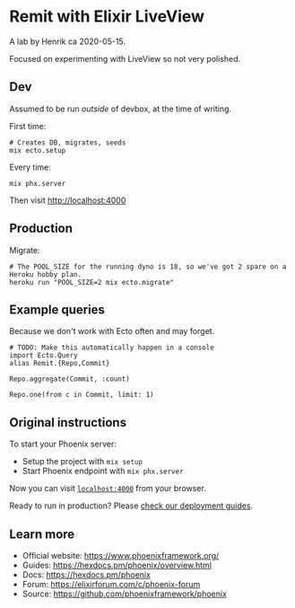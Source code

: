 # Remit with Elixir LiveView

A lab by Henrik ca 2020-05-15.

Focused on experimenting with LiveView so not very polished.


## Dev

Assumed to be run *outside* of devbox, at the time of writing.

First time:

    # Creates DB, migrates, seeds
    mix ecto.setup

Every time:

    mix phx.server

Then visit <http://localhost:4000>

## Production

Migrate:

    # The POOL_SIZE for the running dyno is 18, so we've got 2 spare on a Heroku hobby plan.
    heroku run "POOL_SIZE=2 mix ecto.migrate"

## Example queries

Because we don't work with Ecto often and may forget.

    # TODO: Make this automatically happen in a console
    import Ecto.Query
    alias Remit.{Repo,Commit}

    Repo.aggregate(Commit, :count)

    Repo.one(from c in Commit, limit: 1)

## Original instructions

To start your Phoenix server:

  * Setup the project with `mix setup`
  * Start Phoenix endpoint with `mix phx.server`

Now you can visit [`localhost:4000`](http://localhost:4000) from your browser.

Ready to run in production? Please [check our deployment guides](https://hexdocs.pm/phoenix/deployment.html).

## Learn more

  * Official website: https://www.phoenixframework.org/
  * Guides: https://hexdocs.pm/phoenix/overview.html
  * Docs: https://hexdocs.pm/phoenix
  * Forum: https://elixirforum.com/c/phoenix-forum
  * Source: https://github.com/phoenixframework/phoenix
